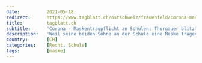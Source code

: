```yaml
---
date:          2021-05-18
redirect:      https://www.tagblatt.ch/ostschweiz/frauenfeld/corona-maskentragpflicht-an-schulen-thurgauer-blitzt-mit-beschwerde-vor-bundesgericht-ab-ld.2138274
title:         tagblatt.ch
subtitle:      'Corona - Maskentragpflicht an Schulen: Thurgauer blitzt mit Beschwerde vor Bundesgericht ab'
description:   'Weil seine beiden Söhne an der Schule eine Maske tragen müssen, reichte ein Thurgauer Familienvater gegen den Schulpräsidenten eine Anzeige wegen Nötigung ein. Doch weder die Staatsanwaltschaft noch die Gerichte sehen den Tatbestand als erfüllt.'
country:       [CH]
categories:    [Recht, Schule]
tags:          [maske]
---
```

